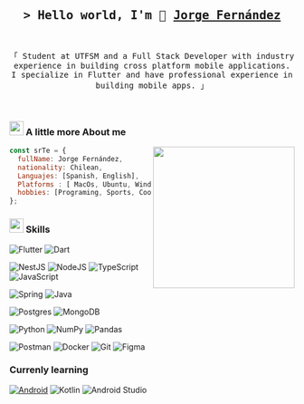 <!--
cosas Utiles:
Bandages: https://github.com/Ileriayo/markdown-badges
waka-stats: https://github.com/athul/waka-readme
 -->

 <!-- 
 examples:
 1) https://github.com/shahriarshafin/shahriarshafin/blob/development/README.md 
 -->

<h2 align="center">
        <samp>&gt; Hello world, I'm 👋
                <b><a target="_blank" href="https://www.linkedin.com/in/jf96">Jorge Fernández</a></b>
        </samp>
</h2>

<br>

<p align="center">
        <samp>
            「 Student at UTFSM and a Full Stack Developer with industry experience in building cross platform mobile applications. I specialize in Flutter and have professional experience in building mobile apps. 」
        </samp>
</p>

<br>

<h3> <img src="https://emojis.slackmojis.com/emojis/images/1588315024/8823/hyperkitty.gif?1588315024" width="25" /> A little more About me </h3>

<img align= "right" width= "250" src= "https://pa1.narvii.com/6580/8098c6e9207376889eeb0532d9f5a0723c4d73f5_hq.gif"/>

```js
const srTe = {
  fullName: Jorge Fernández,
  nationality: Chilean,
  Languajes: [Spanish, English],
  Platforms : [ MacOs, Ubuntu, Windows ],
  hobbies: [Programing, Sports, Cooking, Play guitar, Sing],
};
```

<h3> <img src="https://emojis.slackmojis.com/emojis/images/1621024394/39092/cat-roll.gif?1621024394" width="25"/>  Skills</a></h3>

![Flutter](https://img.shields.io/badge/Flutter-%2302569B.svg?style=flat-square&logo=Flutter&logoColor=white)
![Dart](https://img.shields.io/badge/dart-%230175C2.svg?style=flat-square&logo=dart&logoColor=white)

![NestJS](https://img.shields.io/badge/nestjs-%23E0234E.svg?style=flat-square&logo=nestjs&logoColor=white)
![NodeJS](https://img.shields.io/badge/node.js-6DA55F?style=flat-square&logo=node.js&logoColor=white)
![TypeScript](https://img.shields.io/badge/typescript-%23007ACC.svg?style=flat-square&logo=typescript&logoColor=white)
![JavaScript](https://img.shields.io/badge/javascript-%23323330.svg?style=flat-square&logo=javascript&logoColor=%23F7DF1E)

![Spring](https://img.shields.io/badge/spring-%236DB33F.svg?style=flat-square&logo=spring&logoColor=white)
![Java](https://img.shields.io/badge/java-%23ED8B00.svg?style=flat-square&logo=java&logoColor=white)

![Postgres](https://img.shields.io/badge/postgres-%23316192.svg?style=flat-square&logo=postgresql&logoColor=white)
![MongoDB](https://img.shields.io/badge/MongoDB-%234ea94b.svg?style=flat-square&logo=mongodb&logoColor=white)

![Python](https://img.shields.io/badge/python-3670A0?style=flat-square&logo=python&logoColor=ffdd54)
![NumPy](https://img.shields.io/badge/numpy-%23013243.svg?style=flat-square&logo=numpy&logoColor=white)
![Pandas](https://img.shields.io/badge/pandas-%23150458.svg?style=flat-square&logo=pandas&logoColor=white)

![Postman](https://img.shields.io/badge/Postman-FF6C37?style=flat-square&logo=postman&logoColor=white)
![Docker](https://img.shields.io/badge/docker-%230db7ed.svg?style=flat-square&logo=docker&logoColor=white)
![Git](https://img.shields.io/badge/git-%23F05033.svg?style=flat-square&logo=git&logoColor=white)
![Figma](https://img.shields.io/badge/figma-%23F24E1E.svg?style=flat-square&logo=figma&logoColor=white)

### Currenly learning

[![Android](https://img.shields.io/badge/Android-3DDC84?style=flat-square&logo=android&logoColor=white&labelColor=101010)]()
![Kotlin](https://img.shields.io/badge/kotlin-%230095D5.svg?style=flat-square&logo=kotlin&logoColor=white)
![Android Studio](https://img.shields.io/badge/Android%20Studio-3DDC84.svg?style=flat-square&logo=android-studio&logoColor=white)

<!--START_SECTION:waka-->
<!--END_SECTION:waka-->
